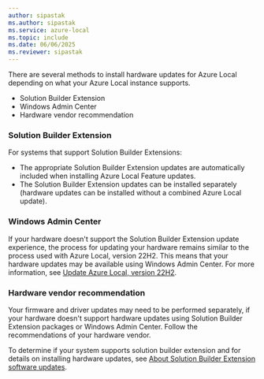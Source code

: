 ```yaml
---
author: sipastak
ms.author: sipastak
ms.service: azure-local
ms.topic: include
ms.date: 06/06/2025
ms.reviewer: sipastak
---
```


There are several methods to install hardware updates for Azure Local depending on what your Azure Local instance supports.

- Solution Builder Extension
- Windows Admin Center
- Hardware vendor recommendation

### Solution Builder Extension

For systems that support Solution Builder Extensions:

- The appropriate Solution Builder Extension updates are automatically included when installing Azure Local Feature updates.
- The Solution Builder Extension updates can be installed separately (hardware updates can be installed without a combined Azure Local update).

### Windows Admin Center

If your hardware doesn't support the Solution Builder Extension update experience, the process for updating your hardware remains similar to the process used with Azure Local, version 22H2. This means that your hardware updates may be available using Windows Admin Center. For more information, see [Update Azure Local, version 22H2](/previous-versions/azure/azure-local/manage/update-cluster#install-operating-system-and-hardware-updates-using-windows-admin-center).

### Hardware vendor recommendation

Your firmware and driver updates may need to be performed separately, if your hardware doesn't support hardware updates using Solution Builder Extension packages or Windows Admin Center. Follow the recommendations of your hardware vendor.

To determine if your system supports solution builder extension and for details on installing hardware updates, see [About Solution Builder Extension software updates](../update/solution-builder-extension.md).